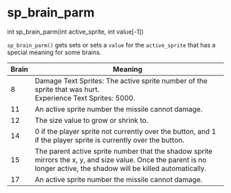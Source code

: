 # sp_brain_parm

<Prototype>int sp_brain_parm(int active_sprite, int value[-1])</Prototype>

`sp_brain_parm()` gets sets or sets a `value` for the `active_sprite` that has a special meaning for some brains.

| Brain | Meaning                                                                                                                                                                |
|-------|------------------------------------------------------------------------------------------------------------------------------------------------------------------------|
| 8     | Damage Text Sprites: The active sprite number of the sprite that was hurt.<br>Experience Text Sprites: 5000.                                                           |
| 11    | An active sprite number the missile cannot damage.                                                                                                                     |
| 12    | The size value to grow or shrink to.                                                                                                                                   |
| 14    | 0 if the player sprite not currently over the button, and 1 if the player sprite is currently over the button.                                                         |
| 15    | The parent active sprite number that the shadow sprite mirrors the x, y, and size value. Once the parent is no longer active, the shadow will be killed automatically. |
| 17    | An active sprite number the missile cannot damage.                                                                                                                     |
